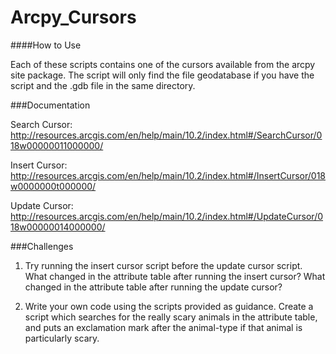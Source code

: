 Arcpy_Cursors
=============

####How to Use

Each of these scripts contains one of the cursors available from the arcpy site package. The script will only find the file geodatabase if you have the script and the .gdb file in the same directory.


###Documentation

Search Cursor: http://resources.arcgis.com/en/help/main/10.2/index.html#/SearchCursor/018w00000011000000/

Insert Cursor: http://resources.arcgis.com/en/help/main/10.2/index.html#/InsertCursor/018w0000000t000000/

Update Cursor: http://resources.arcgis.com/en/help/main/10.2/index.html#/UpdateCursor/018w00000014000000/


###Challenges

1. Try running the insert cursor script before the update cursor script. What changed in the attribute table after running the insert cursor? What changed in the attribute table after running the update cursor?

2. Write your own code using the scripts provided as guidance. Create a script which searches for the really scary animals in the attribute table, and puts an exclamation mark after the animal-type if that animal is particularly scary.
